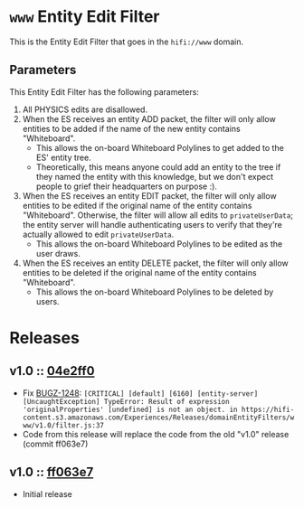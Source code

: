 # `www` Entity Edit Filter 
This is the Entity Edit Filter that goes in the `hifi://www` domain.

## Parameters
This Entity Edit Filter has the following parameters:
1. All PHYSICS edits are disallowed.
2. When the ES receives an entity ADD packet, the filter will only allow entities to be added if the name of the new entity contains "Whiteboard".
    - This allows the on-board Whiteboard Polylines to get added to the ES' entity tree.
    - Theoretically, this means anyone could add an entity to the tree if they named the entity with this knowledge, but we don't expect people to grief their headquarters on purpose :).
3. When the ES receives an entity EDIT packet, the filter will only allow entities to be edited if the original name of the entity contains "Whiteboard". Otherwise, the filter will allow all edits to `privateUserData`; the entity server will handle authenticating users to verify that they're actually allowed to edit `privateUserData`.
    - This allows the on-board Whiteboard Polylines to be edited as the user draws.
4. When the ES receives an entity DELETE packet, the filter will only allow entities to be deleted if the original name of the entity contains "Whiteboard".
    - This allows the on-board Whiteboard Polylines to be deleted by users.

# Releases
## v1.0 :: [04e2ff0](https://github.com/highfidelity/hifi-content/commit/04e2ff0)
- Fix [BUGZ-1248](https://highfidelity.atlassian.net/browse/BUGZ-1248): `[CRITICAL] [default] [6160] [entity-server] [UncaughtException] TypeError: Result of expression 'originalProperties' [undefined] is not an object. in https://hifi-content.s3.amazonaws.com/Experiences/Releases/domainEntityFilters/www/v1.0/filter.js:37`
- Code from this release will replace the code from the old "v1.0" release (commit ff063e7)

## v1.0 :: [ff063e7](https://github.com/highfidelity/hifi-content/commit/ff063e7)
- Initial release